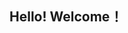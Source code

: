 
## Hello! Welcome！

<!-- 

![头图](https://user-images.githubusercontent.com/39512422/192101794-fcfcd30a-b6af-42b4-999b-4f8861549abc.png)

---

> 基本信息

🎩	工作 | 前端开发

🏡	现居 | 北京

🏖️  社交 | [Github](https://github.com/xiechen1201) | [Blog](https://xiechen1201.github.io/vitepress-blog/) | [语雀](https://www.yuque.com/xiechen) | [掘金](https://juejin.cn/user/1451011079416919/posts)

![My Skills](https://skillicons.dev/icons?i=github,js,html,css,vue,react,nodejs,npm)

-->
